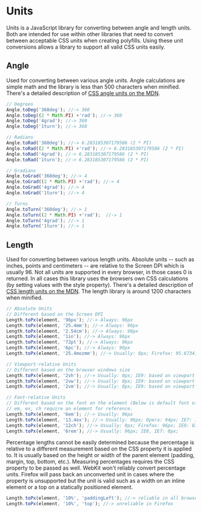 # Units
Units is a JavaScript library for converting between angle and length units. Both are intended for use within other libraries that need to convert between acceptable CSS units when creating polyfills. Using these unit conversions allows a library to support all valid CSS units easily.

## Angle
Used for converting between various angle units. Angle calculations are simple math and the library is less than 500 characters when minified. There's a detailed description of [CSS angle units on the MDN](https://developer.mozilla.org/en/CSS/angle).

```javascript
// Degrees
Angle.toDeg('360deg'); //-> 360
Angle.toDeg((2 * Math.PI) +'rad'); //-> 360
Angle.toDeg('4grad'); //-> 360
Angle.toDeg('1turn'); //-> 360

// Radians
Angle.toRad('360deg'); //-> 6.283185307179586 (2 * PI)
Angle.toRad((2 * Math.PI) +'rad'); //-> 6.283185307179586 (2 * PI)
Angle.toRad('4grad'); //-> 6.283185307179586 (2 * PI)
Angle.toRad('1turn'); //-> 6.283185307179586 (2 * PI)

// Gradians
Angle.toGrad('360deg'); //-> 4
Angle.toGrad((2 * Math.PI) +'rad'); //-> 4
Angle.toGrad('4grad'); //-> 4
Angle.toGrad('1turn'); //-> 4

// Turns
Angle.toTurn('360deg'); //-> 1
Angle.toTurn((2 * Math.PI) +'rad');  //-> 1
Angle.toTurn('4grad'); //-> 1
Angle.toTurn('1turn'); //-> 1
```

## Length
Used for converting between various length units. Absolute units -- such as inches, points and centimeters -- are relative to the Screen DPI which is usually 96. Not all units are supported in every browser, in those cases 0 is returned. In all cases this library uses the browsers own CSS calculations (by setting values with the style property). There's a detailed description of [CSS length units on the MDN](https://developer.mozilla.org/en/CSS/length). The length library is around 1200 characters when minified.

```javascript
// Absolute Units
// Different based on the Screen DPI
Length.toPx(element, '96px'); //-> Always: 96px
Length.toPx(element, '25.4mm'); //-> Always: 96px
Length.toPx(element, '2.54cm'); //-> Always: 96px
Length.toPx(element, '1in'); //-> Always: 96px
Length.toPx(element, '72pt'); //-> Always: 96px
Length.toPx(element, '6pc'); //-> Always: 96px
Length.toPx(element, '25.4mozmm'); //-> Usually: 0px; Firefox: 95.673418px

// Viewport-relative Units
// Different based on the browser windows size
Length.toPx(element, '2vh'); //-> Usually: 0px; IE9: based on viewport height
Length.toPx(element, '2vw'); //-> Usually: 0px; IE9: based on viewport width
Length.toPx(element, '2vm'); //-> Usually: 0px; IE9: based on viewport height/width

// Font-relative Units
// Different based on the font on the element (Below is default font of 16px serif font)
// em, ex, ch require an element for reference.
Length.toPx(element, '6em'); //-> Usually: 96px
Length.toPx(element, '13.4ex'); //-> Usually: 96px; Opera: 94px; IE7: 107px; Safari: 112px;
Length.toPx(element, '12ch'); //-> Usually: 0px; Firefox: 96px; IE9: 83.2px
Length.toPx(element, '6rem'); //-> Usually: 96px; IE8, IE7: 0px;
```

Percentage lengths cannot be easily determined because the percentage is relative to a different measurement based on the CSS property it is applied to. It is usually based on the height or width of the parent element (padding, margin, top, bottom, etc.). Measuring percentages requires the CSS property to be passed as well. WebKit won't reliably convert percentage units. Firefox will pass back an unconverted unit in cases where the property is unsupported but the unit is valid such as a width on an inline element or a top on a statically positioned element.

```javascript
Length.toPx(element, '10%', 'paddingLeft'); //-> reliable in all browsers
Length.toPx(element, '10%', 'top'); //-> unreliable in Firefox
```
    
